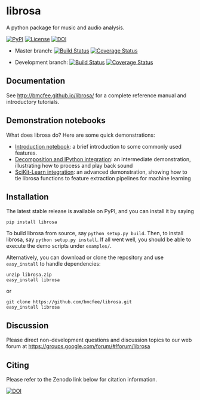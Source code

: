 librosa
=======
A python package for music and audio analysis.  

[![PyPI](https://img.shields.io/pypi/v/librosa.svg)](https://pypi.python.org/pypi/librosa)
[![License](https://img.shields.io/pypi/l/librosa.svg)](https://github.com/bmcfee/librosa/blob/master/LICENSE.md)
[![DOI](https://zenodo.org/badge/doi/10.5281/zenodo.18369.svg)](http://dx.doi.org/10.5281/zenodo.18369)

* Master branch: [![Build Status](https://travis-ci.org/bmcfee/librosa.png?branch=master)](http://travis-ci.org/bmcfee/librosa?branch=master)
[![Coverage Status](https://coveralls.io/repos/bmcfee/librosa/badge.svg?branch=master)](https://coveralls.io/r/bmcfee/librosa?branch=master)

* Development branch: [![Build Status](https://travis-ci.org/bmcfee/librosa.png?branch=develop)](http://travis-ci.org/bmcfee/librosa?branch=develop)
[![Coverage Status](https://coveralls.io/repos/bmcfee/librosa/badge.svg?branch=develop)](https://coveralls.io/r/bmcfee/librosa?branch=develop)

Documentation
-------------
See http://bmcfee.github.io/librosa/ for a complete reference manual and introductory tutorials.


Demonstration notebooks
-----------------------
What does librosa do?  Here are some quick demonstrations:

* [Introduction notebook](http://nbviewer.ipython.org/github/bmcfee/librosa/blob/master/examples/LibROSA%20demo.ipynb): a brief introduction to some commonly used features.
* [Decomposition and IPython integration](http://nbviewer.ipython.org/github/bmcfee/librosa/blob/master/examples/LibROSA%20audio%20effects%20and%20playback.ipynb): an intermediate demonstration, illustrating how to process and play back sound
* [SciKit-Learn integration](http://nbviewer.ipython.org/github/bmcfee/librosa/blob/master/examples/LibROSA%20sklearn%20feature%20pipeline.ipynb): an advanced demonstration, showing how to tie librosa functions to feature extraction pipelines for machine learning


Installation
------------

The latest stable release is available on PyPI, and you can install it by saying 
```
pip install librosa
```

To build librosa from source, say `python setup.py build`.
Then, to install librosa, say `python setup.py install`.
If all went well, you should be able to execute the demo scripts under `examples/`.

Alternatively, you can download or clone the repository and use `easy_install` to handle dependencies:

```
unzip librosa.zip
easy_install librosa
```
or
```
git clone https://github.com/bmcfee/librosa.git
easy_install librosa
```


Discussion
----------

Please direct non-development questions and discussion topics to our web forum at 
https://groups.google.com/forum/#!forum/librosa 


Citing
------

Please refer to the Zenodo link below for citation information.

[![DOI](https://zenodo.org/badge/doi/10.5281/zenodo.18369.svg)](http://dx.doi.org/10.5281/zenodo.18369)
